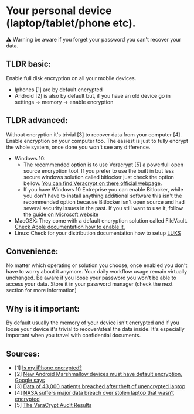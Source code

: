 # Your personal device (laptop/tablet/phone etc).

:warning: Warning be aware if you forget your password you can't recover your data.

## TLDR basic:

Enable full disk encryption on all your mobile devices.

* Iphones [1] are by default encrypted
* Android [2] is also by default but, if you have an old device go in settings -> memory -> enable encryption

## TLDR advanced:

Without encryption it's trivial [3] to recover data from your computer [4]. Enable encryption on your computer too. The easiest is just to fully encrypt the whole system, once done you won't see any difference.

* Windows 10:
  * The recommended option is to use Veracrypt [5] a powerfull open source encryption tool. If you prefer to use the built in but less secure windows solution called bitlocker just check the option bellow. [You can find Veracrypt on there official webpage](https://www.veracrypt.fr/en/Home.html).
  * If you have Windows 10 Entreprise you can enable Bitlocker, while you don't have to install anything additional software this isn't the recommended option because Bitlocker isn't open source and had several security issues in the past. If you still want to use it, follow [the guide on Microsoft website](https://docs.microsoft.com/en-us/windows/security/information-protection/bitlocker/bitlocker-device-encryption-overview-windows-10)
* MacOSX: They come with a default encryption solution called FileVault. [Check Apple documentation how to enable it.](https://support.apple.com/en-us/HT204837)
* Linux: Check for your distribution documentation how to setup [LUKS](https://en.wikipedia.org/wiki/Linux_Unified_Key_Setup)

## Convenience:

No matter which operating or solution you choose, once enabled you don't have to worry about it anymore. Your daily workflow usage remain virtually unchanged. Be aware if you loose your password you won't be able to access your data. Store it in your password manager (check the next section for more information)


## Why is it important:

By default usually the memory of your device isn't encrypted and if you loose your device it's trivial to recover/steal the data inside. It's especially important when you travel with confidential documents.

## Sources:
* [1] [Is my iPhone encrypted?](https://ioshacker.com/iphone/is-my-iphone-encrypted-everything-you-need-to-know-about-iphone-encryption)
* [2] [New Android Marshmallow devices must have default encryption, Google says](https://nakedsecurity.sophos.com/2015/10/21/new-android-marshmallow-devices-must-have-default-encryption-google-says/)
* [3] [Data of 43,000 patients breached after theft of unencrypted laptop](https://www.healthcareitnews.com/news/data-43000-patients-breached-after-theft-unencrypted-laptop)
* [4] [NASA suffers major data breach over stolen laptop that wasn’t encrypted](https://nakedsecurity.sophos.com/2012/11/15/nasa-data-breach-stolen-laptop/)
* [5] [The VeraCrypt Audit Results](https://ostif.org/the-veracrypt-audit-results/)

